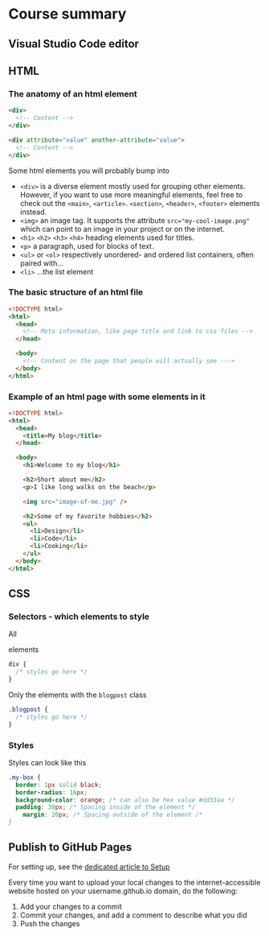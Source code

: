 # Course summary

## Visual Studio Code editor

## HTML

### The anatomy of an html element

```html
<div>
  <!-- Content -->
</div>
```

```html
<div attribute="value" another-attribute="value">
  <!-- Content -->
</div>
```

Some html elements you will probably bump into

- `<div>` is a diverse element mostly used for grouping other elements. However, if you want to use more meaningful elements, feel free to check out the `<main>`, `<article>`. `<section>`, `<header>`, `<footer>` elements instead.
- `<img>` an image tag. It supports the attribute `src="my-cool-image.png"` which can point to an image in your project or on the internet.
- `<h1>` `<h2>` `<h3>` `<h4>` heading elements used for titles.
- `<p>` a paragraph, used for blocks of text.
- `<ul>` or `<ol>` respectively unordered- and ordered list containers, often paired with...
- `<li>` ...the list element

### The basic structure of an html file

```html
<!DOCTYPE html>
<html>
  <head>
    <!-- Meta information, like page title and link to css files -->
  </head>

  <body>
    <!-- Content on the page that people will actually see --->
  </body>
</html>
```

### Example of an html page with some elements in it

```html
<!DOCTYPE html>
<html>
  <head>
    <title>My blog</title>
  </head>

  <body>
    <h1>Welcome to my blog</h1>

    <h2>Short about me</h2>
    <p>I like long walks on the beach</p>

    <img src="image-of-me.jpg" />

    <h2>Some of my favorite hobbies</h2>
    <ul>
      <li>Design</li>
      <li>Code</li>
      <li>Cooking</li>
    </ul>
  </body>
</html>
```

## CSS

### Selectors - which elements to style

All <div> elements

```css
div {
  /* styles go here */
}
```

Only the elements with the `blogpost` class

```css
.blogpost {
  /* styles go here */
}
```

### Styles

Styles can look like this

```css
.my-box {
  border: 1px solid black;
  border-radius: 16px;
  background-color: orange; /* can also be hex value #dd33aa */
  padding: 30px; /* Spacing inside of the element */
	margin: 20px; /* Spacing outside of the element /*
}
```

## Publish to GitHub Pages

For setting up, see the [dedicated article to Setup](setup.md)

Every time you want to upload your local changes to the internet-accessible website hosted on your username.github.io domain, do the following:

1. Add your changes to a commit
2. Commit your changes, and add a comment to describe what you did
3. Push the changes

